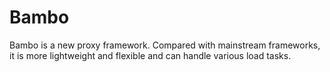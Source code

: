 # Bambo
Bambo is a new proxy framework. Compared with mainstream frameworks, it is more lightweight and flexible and can handle various load tasks.
